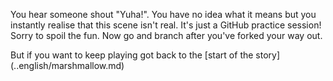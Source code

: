 You hear someone shout "Yuha!". You have no idea what it means 
but you instantly realise that this scene isn't real. It's just a 
GitHub practice session! Sorry to spoil the fun. Now go and branch after you've 
forked your way out.
 
But if you want to keep playing got back to the [start of the story] (..english/marshmallow.md)
